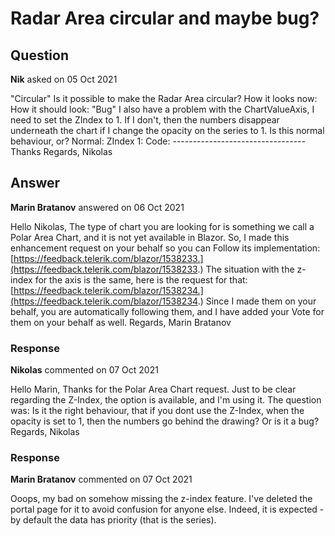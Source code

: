 # Radar Area circular and maybe bug?

## Question

**Nik** asked on 05 Oct 2021

"Circular" Is it possible to make the Radar Area circular? How it looks now: How it should look: "Bug" I also have a problem with the ChartValueAxis, I need to set the ZIndex to 1. If I don't, then the numbers disappear underneath the chart if I change the opacity on the series to 1. Is this normal behaviour, or? Normal: ZIndex 1: Code: <ChartValueAxes> <ChartValueAxis> <ChartValueAxisLabels Format="{0:N0}"> </ChartValueAxisLabels> </ChartValueAxis> </ChartValueAxes> --------------------------------- <ChartValueAxes> <ChartValueAxis ZIndex="1"> <ChartValueAxisLabels Format="{0:N0}"> </ChartValueAxisLabels> </ChartValueAxis> </ChartValueAxes> Thanks Regards, Nikolas

## Answer

**Marin Bratanov** answered on 06 Oct 2021

Hello Nikolas, The type of chart you are looking for is something we call a Polar Area Chart, and it is not yet available in Blazor. So, I made this enhancement request on your behalf so you can Follow its implementation: [https://feedback.telerik.com/blazor/1538233.](https://feedback.telerik.com/blazor/1538233.) The situation with the z-index for the axis is the same, here is the request for that: [https://feedback.telerik.com/blazor/1538234.](https://feedback.telerik.com/blazor/1538234.) Since I made them on your behalf, you are automatically following them, and I have added your Vote for them on your behalf as well. Regards, Marin Bratanov

### Response

**Nikolas** commented on 07 Oct 2021

Hello Marin, Thanks for the Polar Area Chart request. Just to be clear regarding the Z-Index, the option is available, and I'm using it. The question was: Is it the right behaviour, that if you dont use the Z-Index, when the opacity is set to 1, then the numbers go behind the drawing? Or is it a bug? Regards, Nikolas

### Response

**Marin Bratanov** commented on 07 Oct 2021

Ooops, my bad on somehow missing the z-index feature. I've deleted the portal page for it to avoid confusion for anyone else. Indeed, it is expected - by default the data has priority (that is the series).
